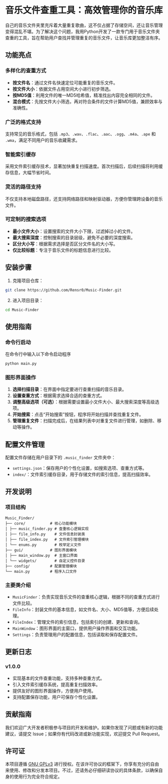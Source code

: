 # 音乐文件查重工具：高效管理你的音乐库

自己的音乐文件夹里充斥着大量重复歌曲，这不仅占据了存储空间，还让音乐管理变得混乱不堪。为了解决这个问题，我用Python开发了一款专门用于音乐文件夹查重的工具，旨在帮助用户查找并管理重复的音乐文件，让音乐库更加整洁有序。

## 功能亮点
### 多样化的查重方式
- **按文件名**：通过文件名快速定位可能重复的音乐文件。
- **按文件大小**：依据文件占用空间大小进行初步筛选。
- **按MD5值**：利用文件的唯一MD5哈希值，精准找出内容完全相同的文件。
- **混合模式**：先按文件大小筛选，再对符合条件的文件计算MD5值，兼顾效率与准确性。

### 广泛的格式支持
支持常见的音乐格式，包括 `.mp3`、`.wav`、`.flac`、`.aac`、`.ogg`、`.m4a`、`.ape` 和 `.wma`，满足不同用户的音乐收藏需求。

### 智能索引缓存
采用文件索引缓存技术，显著加快重复扫描速度。首次扫描后，后续扫描将利用缓存信息，大幅节省时间。

### 灵活的路径支持
不仅支持本地磁盘路径，还支持网络路径和映射驱动器，方便你管理跨设备的音乐文件。

### 可定制的搜索选项
- **最小文件大小**：设置搜索的文件大小下限，过滤掉过小的文件。
- **最大搜索深度**：控制搜索的目录层级，避免不必要的深度搜索。
- **区分大小写**：根据需求选择是否区分文件名的大小写。
- **仅比较标题**：专注于音乐文件的标题信息进行比较。

## 安装步骤
1. 克隆项目仓库：
```bash
git clone https://github.com/Rensr0/Music-Finder.git
```
2. 进入项目目录：
```bash
cd Music-Finder
```

## 使用指南

### 命令行启动
在命令行中输入以下命令启动程序
```bash
python main.py
```

### 图形界面操作
1. **选择扫描目录**：在界面中指定要进行查重扫描的音乐目录。
2. **设置查重方式**：根据需求选择合适的查重方式。
3. **调整高级选项（可选）**：根据需要设置最小文件大小、最大搜索深度等高级选项。
4. **开始搜索**：点击“开始搜索”按钮，程序将开始扫描并查找重复文件。
5. **管理重复文件**：扫描完成后，在结果列表中对重复文件进行管理，如删除、移动等操作。

## 配置文件管理
配置文件存储在用户目录下的 `.music_finder` 文件夹中：
- `settings.json`：保存用户的个性化设置，如搜索选项、查重方式等。
- `index/`：文件索引缓存目录，用于存储文件的索引信息，提高扫描效率。

## 开发说明

### 项目结构
```plaintext
Music_Finder/
├── core/           # 核心功能模块
│ ├── music_finder.py # 查重核心逻辑实现
│ ├── file_info.py    # 文件信息封装类
│ ├── file_index.py   # 文件索引管理模块
│ └── enums.py        # 枚举定义文件
├── gui/            # 图形界面模块
│ ├── main_window.py  # 主窗口界面
│ └── widgets/        # 自定义控件目录
├── config/         # 配置管理模块
└── main.py         # 程序入口文件
```

### 主要类介绍
- `MusicFinder`：负责实现音乐文件的查重核心逻辑，根据不同的查重方式进行文件比较。
- `FileInfo`：封装文件的基本信息，如文件名、大小、MD5值等，方便后续处理。
- `FileIndex`：管理文件的索引信息，包括索引的创建、更新和查询。
- `MainWindow`：图形界面的主窗口，提供用户操作界面和交互功能。
- `Settings`：负责管理用户的配置信息，包括读取和保存配置文件。

## 更新日志

### v1.0.0
- 实现基本的文件查重功能，支持多种查重方式。
- 引入文件索引缓存系统，提高重复扫描效率。
- 提供友好的图形界面操作，方便用户使用。
- 支持配置保存功能，用户可保存个性化设置。

## 贡献指南
我们欢迎广大开发者积极参与项目的开发和维护。如果你发现了问题或有新的功能建议，请提交 Issue；如果你有代码改进或新功能实现，欢迎提交 Pull Request。

## 许可证
本项目遵循 [GNU GPLv3](LICENSE) 进行授权。在该许可协议的框架下，你享有充分的自由来使用、修改和分发本项目。不过，还请务必仔细研读协议的具体条款，以确保自身的使用行为完全符合规定。